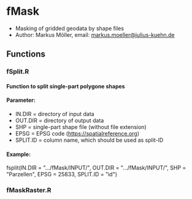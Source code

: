 # fMask
* Masking of gridded geodata by shape files
* Author: Markus Möller, email: markus.moeller@julius-kuehn.de

## Functions
### fSplit.R
#### Function to split single-part polygone shapes
#### Parameter:
- IN.DIR = directory of input data
- OUT.DIR = directory of output data
- SHP = single-part shape file (without file extension)
- EPSG = EPSG code (https://spatialreference.org)
- SPLIT.ID = column name, which should be used as split-ID
#### Example:
fsplit(IN.DIR = ".../fMask/INPUT/",
       OUT.DIR = ".../fMask/INPUT/",
       SHP = "Parzellen",
       EPSG = 25833,
       SPLIT.ID = "id")

###  fMaskRaster.R
####

